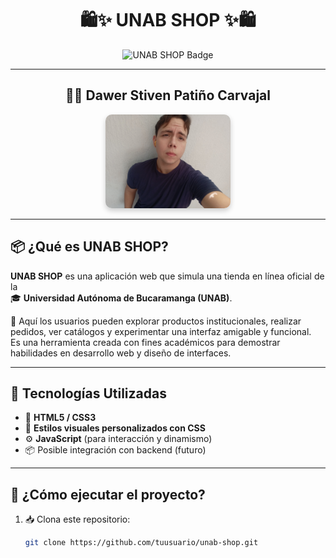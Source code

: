 <!-- UNAB SHOP README.md -->

<h1 align="center">🛍️✨ UNAB SHOP ✨🛍️</h1>

<p align="center">
  <img src="https://img.shields.io/badge/Proyecto-UNAB--SHOP-blueviolet?style=for-the-badge" alt="UNAB SHOP Badge"/>
</p>

<hr>

<h2 align="center">👨‍💻 Dawer Stiven Patiño Carvajal</h2>

<p align="center">
  <img src="IMG20250726102919.jpg" width="200" style="border-radius: 10px; box-shadow: 0 4px 8px rgba(0,0,0,0.2);"/>
</p>

---

## 📦 ¿Qué es UNAB SHOP?

**UNAB SHOP** es una aplicación web que simula una tienda en línea oficial de la  
🎓 **Universidad Autónoma de Bucaramanga (UNAB)**.

🛒 Aquí los usuarios pueden explorar productos institucionales, realizar pedidos, ver catálogos y experimentar una interfaz amigable y funcional.  
Es una herramienta creada con fines académicos para demostrar habilidades en desarrollo web y diseño de interfaces.

---

## 🧰 Tecnologías Utilizadas

- 🧱 **HTML5 / CSS3**
- 🎨 **Estilos visuales personalizados con CSS**
- ⚙️ **JavaScript** (para interacción y dinamismo)
- 📦 Posible integración con backend (futuro)

---

## 🚀 ¿Cómo ejecutar el proyecto?

1. 📥 Clona este repositorio:
   ```bash
   git clone https://github.com/tuusuario/unab-shop.git
